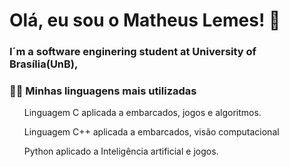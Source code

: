 <h1>Olá, eu sou o Matheus Lemes! 👋</h1>  
<h3>I´m a software enginering student at University of Brasília(UnB), </h3>

<h3>🧑‍💻 Minhas linguagens mais utilizadas</h3>
  <ol>
    <p>Linguagem C aplicada a embarcados, jogos e algoritmos.</p>
    <p>Linguagem C++ aplicada a embarcados, visão computacional</p>
    <p>Python aplicado a Inteligência artificial e jogos.</p>
  </ol>

